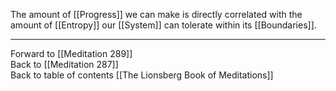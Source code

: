 The amount of [[Progress]] we can make is directly correlated with the amount of [[Entropy]] our [[System]] can tolerate within its [[Boundaries]]. 

___

Forward to [[Meditation 289]]  
Back to [[Meditation 287]]  
Back to table of contents [[The Lionsberg Book of Meditations]]  